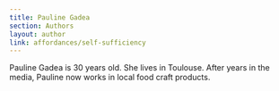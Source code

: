 ```yaml
---
title: Pauline Gadea
section: Authors
layout: author
link: affordances/self-sufficiency
---
```

Pauline Gadea is 30 years old. She lives in Toulouse. After years in the
media, Pauline now works in local food craft products.


